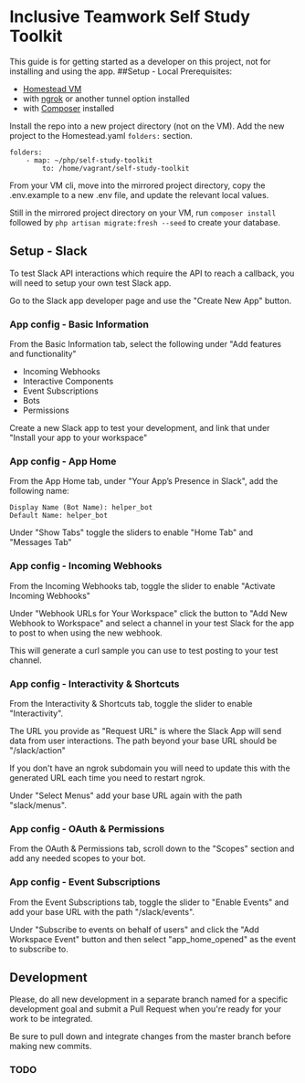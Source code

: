 # Inclusive Teamwork Self Study Toolkit

This guide is for getting started as a developer on this project, not for installing and using the app.
##Setup - Local
Prerequisites:
- [Homestead VM](https://laravel.com/docs/7.x/homestead)
- with [ngrok](https://ngrok.com/) or another tunnel option installed
- with [Composer](https://getcomposer.org/) installed

Install the repo into a new project directory (not on the VM). Add the new project to the Homestead.yaml `folders:` section.
```
folders:
    - map: ~/php/self-study-toolkit
        to: /home/vagrant/self-study-toolkit
```

From your VM cli, move into the mirrored project directory, copy the .env.example to a new .env file, and update the relevant local values.

Still in the mirrored project directory on your VM, run `composer install` followed by `php artisan migrate:fresh --seed` to create your database.

## Setup - Slack
To test Slack API interactions which require the API to reach a callback, you will need to setup your own test Slack app.

Go to the Slack app developer page and use the "Create New App" button.

### App config - Basic Information
From the Basic Information tab, select the following under "Add features and functionality"
- Incoming Webhooks
- Interactive Components
- Event Subscriptions
- Bots
- Permissions

Create a new Slack app to test your development, and link that under "Install your app to your workspace"

### App config - App Home
From the App Home tab, under "Your App’s Presence in Slack", add the following name:
```
Display Name (Bot Name): helper_bot
Default Name: helper_bot
```

Under "Show Tabs" toggle the sliders to enable "Home Tab" and "Messages Tab"

### App config - Incoming Webhooks
From the Incoming Webhooks tab, toggle the slider to enable "Activate Incoming Webhooks"

Under "Webhook URLs for Your Workspace" click the button to "Add New Webhook to Workspace" and select a channel in your test Slack for the app to post to when using the new webhook.

This will generate a curl sample you can use to test posting to your test channel.

### App config - Interactivity & Shortcuts
From the Interactivity & Shortcuts tab, toggle the slider to enable "Interactivity". 

The URL you provide as "Request URL" is where the Slack App will send data from user interactions. The path beyond your base URL should be "/slack/action" 

If you don't have an ngrok subdomain you will need to update this with the generated URL each time you need to restart ngrok.

Under "Select Menus" add your base URL again with the path "slack/menus".

### App config - OAuth & Permissions
From the OAuth & Permissions tab, scroll down to the "Scopes" section and add any needed scopes to your bot.

### App config - Event Subscriptions
From the Event Subscriptions tab, toggle the slider to "Enable Events" and add your base URL with the path "/slack/events".

Under "Subscribe to events on behalf of users" and click the "Add Workspace Event" button and then select "app_home_opened" as the event to subscribe to.

## Development
Please, do all new development in a separate branch named for a specific development goal and submit a Pull Request when you're ready for your work to be integrated.

Be sure to pull down and integrate changes from the master branch before making new commits.

### TODO

